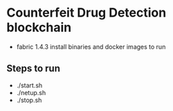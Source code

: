 # Counterfeit Drug Detection blockchain

* fabric 1.4.3 install binaries and docker images to run

## Steps to run

* ./start.sh
* ./netup.sh
* ./stop.sh
